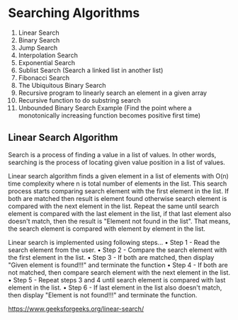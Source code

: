 # Searching Algorithms 


1. Linear Search
2. Binary Search
3. Jump Search
4. Interpolation Search
5. Exponential Search
6. Sublist Search (Search a linked list in another list)
7. Fibonacci Search
8. The Ubiquitous Binary Search
9. Recursive program to linearly search an element in a given array
10. Recursive function to do substring search
11. Unbounded Binary Search Example (Find the point where a monotonically increasing function becomes positive first time)

## Linear Search Algorithm  


Search is a process of finding a value in a list of values. In other words, searching is the process of locating given value position in a list of values.

Linear search algorithm finds a given element in a list of elements with O(n) time complexity where n is total number of elements in the list. This search process starts comparing search element with the first element in the list. If both are matched then result is element found otherwise search element is compared with the next element in the list. Repeat the same until search element is compared with the last element in the list, if that last element also doesn't match, then the result is "Element not found in the list". That means, the search element is compared with element by element in the list.

Linear search is implemented using following steps...
•	Step 1 - Read the search element from the user.
•	Step 2 - Compare the search element with the first element in the list.
•	Step 3 - If both are matched, then display "Given element is found!!!" and terminate the function
•	Step 4 - If both are not matched, then compare search element with the next element in the list.
•	Step 5 - Repeat steps 3 and 4 until search element is compared with last element in the list.
•	Step 6 - If last element in the list also doesn't match, then display "Element is not found!!!" and terminate the function.








https://www.geeksforgeeks.org/linear-search/

